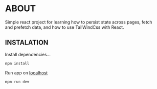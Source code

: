 # ABOUT

Simple react project for learning how to persist state across pages, fetch and prefetch data, and how to use TailWindCss with React.

## INSTALATION

Install dependencies...

```bash
npm install
```

Run app on [localhost](http://localhost:3000)

```bash
npm run dev
```
